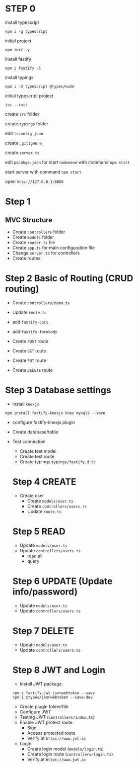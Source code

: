 # STEP 0

install typescript
```
npm i -g typescript
```

initial project

```
npm init -y
```

install fastify

```
npm i fastify -S
```

install typings
```
npm i -D typescript @types/node
```

initial typescript project
```
tsc --init 
```

create `src` folder

create `typings` folder

edit `tsconfig.json`

create `.gitignore`

create `server.ts`

edit `pacakge.json` for start `nodemone` with command `npm start`

start server with command `npm start`

open `http://127.0.0.1:8080`

# Step 1

## MVC Structure

- Create `controllers` folder
- Create `models` folder
- Create `router.ts` file
- Create `app.ts` for main configuration file
- Change `server.ts` for controllers
- Create routes 

# Step 2 Basic of Routing (CRUD routing)

- Create `controllers/demo.ts`
- Update `route.ts`
- add `fastify-cors`
- add `fastify-formbody`

- Create `POST` route
- Create `GET` route
- Create `PUT` route
- Create `DELETE` route

# Step 3 Database settings
- install `knexjs`
```
npm install fastify-knexjs knex mysql2 --save
```
- configure fastify-knexjs plugin
- Create database/table
- Test connection
  - Create test model
  - Create test route
  - Create typings `typings/fastify.d.ts`

  # Step 4 CREATE
  - Create user
    - Create `models/user.ts`
    - Create `controllers/users.ts`
    - Update `route.ts`
  
  # Step 5 READ
  - Update `models/user.ts`
  - Update `controllers/users.ts`
    - read all
    - query

  # Step 6 UPDATE (Update info/password)
  - Update `models/user.ts`
  - Update `controllers/users.ts`

  # Step 7 DELETE
    - Update `models/user.ts`
    - Update `controllers/users.ts`

  # Step 8 JWT and Login
    - Install JWT package
    
    ```
    npm i fastify-jwt jsonwebtoken --save 
    npm i @types/jsonwebtoken --save-dev
    ```
    
    - Create plugin folder/file
    - Configure JWT
    - Testing JWT (`controllers/index.ts`)
    - Enable JWT protect route
      - Sign
      - Access protected route
      - Verify at `https://www.jwt.io`
    - Login
      - Create login model (`models/login.ts`)
      - Create login route (`controllers/login.ts`)
      - Verify at `https://www.jwt.io`